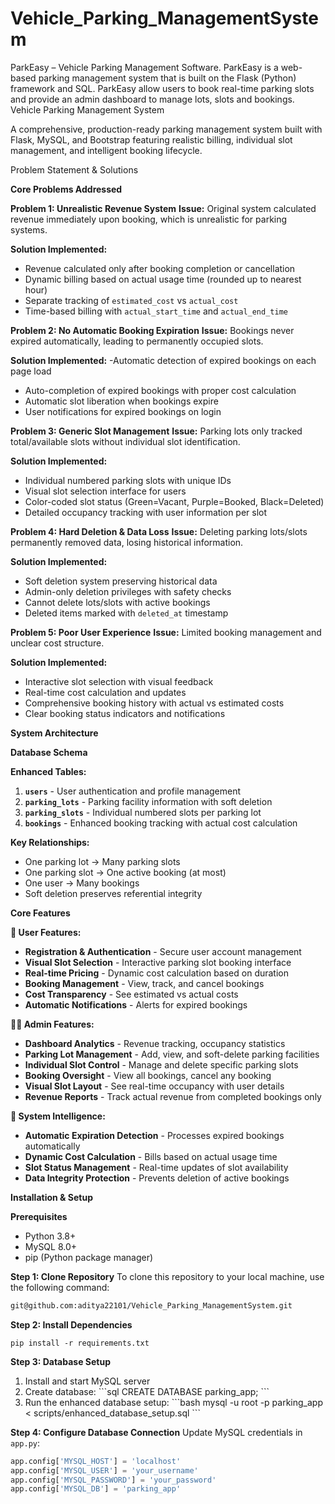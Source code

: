 # Vehicle_Parking_ManagementSystem
ParkEasy – Vehicle Parking Management Software. ParkEasy is a web-based parking management system that is built on the Flask (Python) framework and SQL. ParkEasy allow users to book real-time parking slots and provide an admin dashboard to manage lots, slots and bookings.
Vehicle Parking Management System

A comprehensive, production-ready parking management system built with Flask, MySQL, and Bootstrap featuring realistic billing, individual slot management, and intelligent booking lifecycle.

Problem Statement & Solutions

**Core Problems Addressed**

**Problem 1: Unrealistic Revenue System**
**Issue:** Original system calculated revenue immediately upon booking, which is unrealistic for parking systems.

**Solution Implemented:**
- Revenue calculated only after booking completion or cancellation
- Dynamic billing based on actual usage time (rounded up to nearest hour)
- Separate tracking of `estimated_cost` vs `actual_cost`
- Time-based billing with `actual_start_time` and `actual_end_time`

**Problem 2: No Automatic Booking Expiration**
**Issue:** Bookings never expired automatically, leading to permanently occupied slots.

**Solution Implemented:**
-Automatic detection of expired bookings on each page load
- Auto-completion of expired bookings with proper cost calculation
- Automatic slot liberation when bookings expire
- User notifications for expired bookings on login

**Problem 3: Generic Slot Management**
**Issue:** Parking lots only tracked total/available slots without individual slot identification.

**Solution Implemented:**
-  Individual numbered parking slots with unique IDs
-  Visual slot selection interface for users
-  Color-coded slot status (Green=Vacant, Purple=Booked, Black=Deleted)
-  Detailed occupancy tracking with user information per slot

**Problem 4: Hard Deletion & Data Loss**
**Issue:** Deleting parking lots/slots permanently removed data, losing historical information.

**Solution Implemented:**
- Soft deletion system preserving historical data
- Admin-only deletion privileges with safety checks
- Cannot delete lots/slots with active bookings
- Deleted items marked with `deleted_at` timestamp

**Problem 5: Poor User Experience**
**Issue:** Limited booking management and unclear cost structure.

**Solution Implemented:**
- Interactive slot selection with visual feedback
- Real-time cost calculation and updates
- Comprehensive booking history with actual vs estimated costs
- Clear booking status indicators and notifications

**System Architecture**

**Database Schema**

**Enhanced Tables:**
1. **`users`** - User authentication and profile management
2. **`parking_lots`** - Parking facility information with soft deletion
3. **`parking_slots`** - Individual numbered slots per parking lot
4. **`bookings`** - Enhanced booking tracking with actual cost calculation

**Key Relationships:**
- One parking lot → Many parking slots
- One parking slot → One active booking (at most)
- One user → Many bookings
- Soft deletion preserves referential integrity

**Core Features**

**👤 User Features:**
- **Registration & Authentication** - Secure user account management
- **Visual Slot Selection** - Interactive parking slot booking interface
- **Real-time Pricing** - Dynamic cost calculation based on duration
- **Booking Management** - View, track, and cancel bookings
- **Cost Transparency** - See estimated vs actual costs
- **Automatic Notifications** - Alerts for expired bookings

**👨‍💼 Admin Features:**
- **Dashboard Analytics** - Revenue tracking, occupancy statistics
- **Parking Lot Management** - Add, view, and soft-delete parking facilities
- **Individual Slot Control** - Manage and delete specific parking slots
- **Booking Oversight** - View all bookings, cancel any booking
- **Visual Slot Layout** - See real-time occupancy with user details
- **Revenue Reports** - Track actual revenue from completed bookings only

**🤖 System Intelligence:**
- **Automatic Expiration Detection** - Processes expired bookings automatically
- **Dynamic Cost Calculation** - Bills based on actual usage time
- **Slot Status Management** - Real-time updates of slot availability
- **Data Integrity Protection** - Prevents deletion of active bookings

**Installation & Setup**

**Prerequisites**
- Python 3.8+
- MySQL 8.0+
- pip (Python package manager)

**Step 1: Clone Repository**
To clone this repository to your local machine, use the following command:

```bash
git@github.com:aditya22101/Vehicle_Parking_ManagementSystem.git
```


**Step 2: Install Dependencies**

```pip install -r requirements.txt ```


**Step 3: Database Setup**
1. Install and start MySQL server
2. Create database:
   \`\`\`sql
   CREATE DATABASE parking_app;
   \`\`\`
3. Run the enhanced database setup:
   \`\`\`bash
   mysql -u root -p parking_app < scripts/enhanced_database_setup.sql
   \`\`\`

**Step 4: Configure Database Connection**
Update MySQL credentials in `app.py`:
```python
app.config['MYSQL_HOST'] = 'localhost'
app.config['MYSQL_USER'] = 'your_username'
app.config['MYSQL_PASSWORD'] = 'your_password'
app.config['MYSQL_DB'] = 'parking_app'
